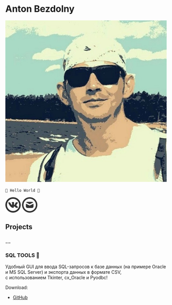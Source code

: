 # Anton Bezdolny

![face](face.jpg)

`🤘 Hello World 🤘`

[![VK](vk_logo.png)](https://vk.com/avbezdolny)
[![E-mail](email_logo.png)](mailto:avbezdolny@mail.ru)

## Projects

### ...

### SQL TOOLS 🚀

Удобный GUI для ввода SQL-запросов к базе данных (на примере Oracle и MS SQL Server) и экспорта данных в формате CSV,  
с использованием Tkinter, cx_Oracle и Pyodbc!

Download:
* [GitHub](https://github.com/avbezdolny/sql_tools_tk)
